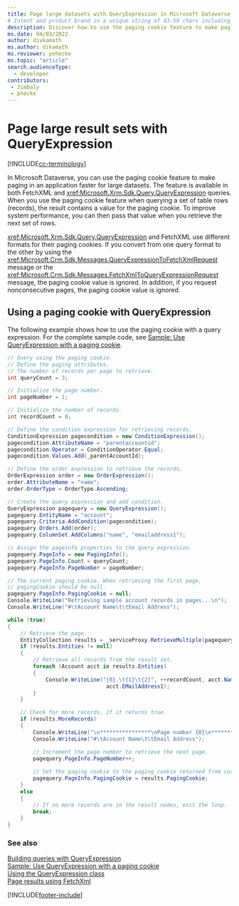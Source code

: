 ```yaml
---
title: Page large datasets with QueryExpression in Microsoft Dataverse 
# Intent and product brand in a unique string of 43-59 chars including spaces
description: Discover how to use the paging cookie feature to make paging in an application faster for large datasets in Microsoft Dataverse. # 115-145 characters including spaces. This abstract displays in the search result.
ms.date: 04/03/2022
author: divkamath
ms.author: dikamath
ms.reviewer: pehecke
ms.topic: "article"
search.audienceType: 
  - developer
contributors:
 - JimDaly
 - phecke
---
```


# Page large result sets with QueryExpression

[!INCLUDE[cc-terminology](../includes/cc-terminology.md)]

In Microsoft Dataverse, you can use the paging cookie feature to make paging in an application faster for large datasets. The feature is available in both FetchXML and <xref:Microsoft.Xrm.Sdk.Query.QueryExpression> queries. When you use the paging cookie feature when querying a set of table rows (records), the result contains a value for the paging cookie. To improve system performance, you can then pass that value when you retrieve the next set of rows.  
  
<xref:Microsoft.Xrm.Sdk.Query.QueryExpression> and FetchXML use different formats for their paging cookies. If you convert from one query format to the other by using the <xref:Microsoft.Crm.Sdk.Messages.QueryExpressionToFetchXmlRequest> message or the <xref:Microsoft.Crm.Sdk.Messages.FetchXmlToQueryExpressionRequest> message, the paging cookie value is ignored. In addition, if you request nonconsecutive pages, the paging cookie value is ignored.  
  
<a name="QueryExpression"></a>

## Using a paging cookie with QueryExpression

The following example shows how to use the paging cookie with a query expression. For the complete sample code, see [Sample: Use QueryExpression with a paging cookie](../org-service/samples/use-queryexpression-with-a-paging-cookie.md).  
  
```csharp
// Query using the paging cookie.
// Define the paging attributes.
// The number of records per page to retrieve.
int queryCount = 3;

// Initialize the page number.
int pageNumber = 1;

// Initialize the number of records.
int recordCount = 0;

// Define the condition expression for retrieving records.
ConditionExpression pagecondition = new ConditionExpression();
pagecondition.AttributeName = "parentaccountid";
pagecondition.Operator = ConditionOperator.Equal;
pagecondition.Values.Add(_parentAccountId);

// Define the order expression to retrieve the records.
OrderExpression order = new OrderExpression();
order.AttributeName = "name";
order.OrderType = OrderType.Ascending;

// Create the query expression and add condition.
QueryExpression pagequery = new QueryExpression();
pagequery.EntityName = "account";
pagequery.Criteria.AddCondition(pagecondition);
pagequery.Orders.Add(order);
pagequery.ColumnSet.AddColumns("name", "emailaddress1");                   

// Assign the pageinfo properties to the query expression.
pagequery.PageInfo = new PagingInfo();
pagequery.PageInfo.Count = queryCount;
pagequery.PageInfo.PageNumber = pageNumber;

// The current paging cookie. When retrieving the first page, 
// pagingCookie should be null.
pagequery.PageInfo.PagingCookie = null;
Console.WriteLine("Retrieving sample account records in pages...\n");
Console.WriteLine("#\tAccount Name\t\tEmail Address"); 

while (true)
{
    // Retrieve the page.
    EntityCollection results = _serviceProxy.RetrieveMultiple(pagequery);
    if (results.Entities != null)
    {
        // Retrieve all records from the result set.
        foreach (Account acct in results.Entities)
        {
            Console.WriteLine("{0}.\t{1}\t{2}", ++recordCount, acct.Name,
                               acct.EMailAddress1);
        }
    }

    // Check for more records, if it returns true.
    if (results.MoreRecords)
    {
        Console.WriteLine("\n****************\nPage number {0}\n****************", pagequery.PageInfo.PageNumber);
        Console.WriteLine("#\tAccount Name\t\tEmail Address");

        // Increment the page number to retrieve the next page.
        pagequery.PageInfo.PageNumber++;
        
        // Set the paging cookie to the paging cookie returned from current results.
        pagequery.PageInfo.PagingCookie = results.PagingCookie;
    }
    else
    {
        // If no more records are in the result nodes, exit the loop.
        break;
    }
}
```

### See also

[Building queries with QueryExpression](build-queries-with-queryexpression.md)<br />
[Sample: Use QueryExpression with a paging cookie](samples/use-queryexpression-with-a-paging-cookie.md)<br />
[Using the QueryExpression class](use-queryexpression-class.md)<br />
[Page results using FetchXml](../fetchxml/page-results.md)

[!INCLUDE[footer-include](../../../includes/footer-banner.md)]
